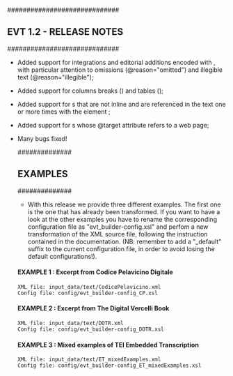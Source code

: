 #############################
## EVT 1.2 - RELEASE NOTES ##
#############################

* Added support for integrations and editorial additions encoded with <supplied>, with particular attention to omissions (@reason="omitted") and illegible text (@reason="illegible");

* Added support for columns breaks (<cb>) and tables (<table>);

* Added support for <note>s that are not inline and are referenced in the text one or more times with the element <ptr/>;
* Added support for <ref>s whose @target attribute refers to a web page;

* Many bugs fixed!  


##############
## EXAMPLES ##
##############

* With this release we provide three different examples. The first one is the one that has already been transformed. If you want to have a look at the other examples you have to rename the corresponding configuration file as "evt_builder-config.xsl" and perfom a new transformation of the XML source file, following the instruction contained in the documentation.
(NB: remember to add a "_default" suffix to the current configuration file, in order to avoid losing the default configurations!).  


#### EXAMPLE 1 : Excerpt from Codice Pelavicino Digitale

	XML file: input_data/text/CodicePelavicino.xml
	Config file: config/evt_builder-config_CP.xsl

#### EXAMPLE 2 : Excerpt from The Digital Vercelli Book

	XML file: input_data/text/DOTR.xml
	Config file: config/evt_builder-config_DOTR.xsl

#### EXAMPLE 3 : Mixed examples of TEI Embedded Transcription

	XML file: input_data/text/ET_mixedExamples.xml
	Config file: config/evt_builder-config_ET_mixedExamples.xsl
